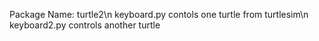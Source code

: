 Package Name: turtle2\n
keyboard.py contols one turtle from turtlesim\n
keyboard2.py controls another turtle
